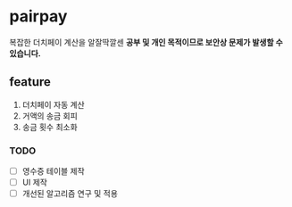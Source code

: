 # pairpay
복잡한 더치페이 계산을 알잘딱깔센
**공부 및 개인 목적이므로 보안상 문제가 발생할 수 있습니다.**

## feature
1. 더치페이 자동 계산
2. 거액의 송금 회피
3. 송금 횟수 최소화

### TODO
- [ ] 영수증 테이블 제작
- [ ] UI 제작
- [ ] 개선된 알고리즘 연구 및 적용
